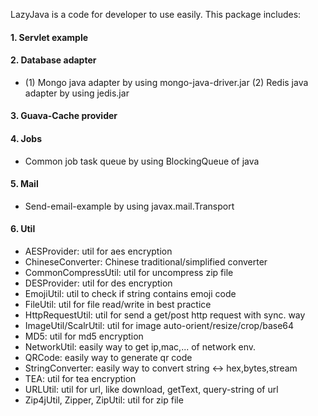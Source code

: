 LazyJava is a code for developer to use easily. This package includes:

#### 1. Servlet example

#### 2. Database adapter 
*  (1) Mongo java adapter by using mongo-java-driver.jar
   (2) Redis java adapter by using jedis.jar

#### 3. Guava-Cache provider

#### 4. Jobs 
*  Common job task queue by using BlockingQueue of java

#### 5. Mail 
*  Send-email-example by using javax.mail.Transport

#### 6. Util
 + AESProvider: util for aes encryption
 + ChineseConverter: Chinese traditional/simplified converter
 + CommonCompressUtil: util for uncompress zip file
 + DESProvider: util for des encryption
 + EmojiUtil: util to check if string contains emoji code
 + FileUtil: util for file read/write in best practice
 + HttpRequestUtil: util for send a get/post http request with sync. way
 + ImageUtil/ScalrUtil: util for image auto-orient/resize/crop/base64
 + MD5: util for md5 encryption
 + NetworkUtil: easily way to get ip,mac,... of network env.
 + QRCode: easily way to generate qr code
 + StringConverter: easily way to convert string <-> hex,bytes,stream
 + TEA: util for tea encryption
 + URLUtil: util for url, like download, getText, query-string of url
 + Zip4jUtil, Zipper, ZipUtil: util for zip file
